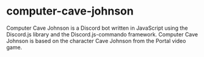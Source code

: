 # computer-cave-johnson

Computer Cave Johnson is a Discord bot written in JavaScript using the Discord.js library and the Discord.js-commando framework. Computer Cave Johnson is based on the character Cave Johnson from the Portal video game.
